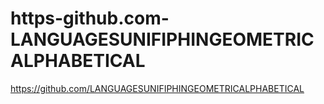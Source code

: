 # https-github.com-LANGUAGESUNIFIPHINGEOMETRICALPHABETICAL
https://github.com/LANGUAGESUNIFIPHINGEOMETRICALPHABETICAL

